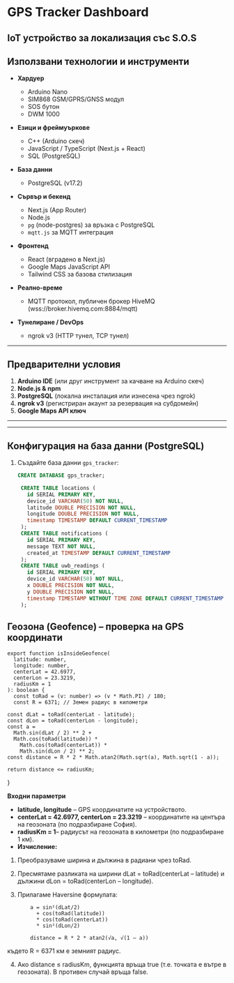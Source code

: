 # GPS Tracker Dashboard

IoT устройство за локализация със S.O.S
---

## Използвани технологии и инструменти

- **Хардуер**  
  - Arduino Nano  
  - SIM868 GSM/GPRS/GNSS модул  
  - SOS бутон
  - DWM 1000

- **Езици и фреймуъркове**  
  - C++ (Arduino скеч)  
  - JavaScript / TypeScript (Next.js + React)  
  - SQL (PostgreSQL)  

- **База данни**  
  - PostgreSQL (v17.2)  

- **Сървър и бекенд**  
  - Next.js (App Router)  
  - Node.js  
  - `pg` (node-postgres) за връзка с PostgreSQL  
  - `mqtt.js` за MQTT интеграция  

- **Фронтенд**  
  - React (вградено в Next.js)  
  - Google Maps JavaScript API  
  - Tailwind CSS за базова стилизация  

- **Реално-време**  
  - MQTT протокол, публичен брокер HiveMQ (wss://broker.hivemq.com:8884/mqtt)  

- **Тунелиране / DevOps**  
  - ngrok v3 (HTTP тунел, TCP тунел)  

---

## Предварителни условия

1. **Arduino IDE** (или друг инструмент за качване на Arduino скеч)  
2. **Node.js & npm**  
3. **PostgreSQL** (локална инсталация или изнесена чрез ngrok)  
4. **ngrok v3** (регистриран акаунт за резервация на субдомейн)  
5. **Google Maps API ключ**  

---
---

## Конфигурация на база данни (PostgreSQL)

1. Създайте база данни `gps_tracker`:
   ```sql
   CREATE DATABASE gps_tracker;

    CREATE TABLE locations (
      id SERIAL PRIMARY KEY,
      device_id VARCHAR(50) NOT NULL,
      latitude DOUBLE PRECISION NOT NULL,
      longitude DOUBLE PRECISION NOT NULL,
      timestamp TIMESTAMP DEFAULT CURRENT_TIMESTAMP
    );
    CREATE TABLE notifications (
      id SERIAL PRIMARY KEY,
      message TEXT NOT NULL,
      created_at TIMESTAMP DEFAULT CURRENT_TIMESTAMP
    );
    CREATE TABLE uwb_readings (
      id SERIAL PRIMARY KEY,
      device_id VARCHAR(50) NOT NULL,
      x DOUBLE PRECISION NOT NULL,
      y DOUBLE PRECISION NOT NULL,
      timestamp TIMESTAMP WITHOUT TIME ZONE DEFAULT CURRENT_TIMESTAMP
    );
## Геозона (Geofence) – проверка на GPS координати
   
    export function isInsideGeofence(
      latitude: number,
      longitude: number,
      centerLat = 42.6977,
      centerLon = 23.3219,
      radiusKm = 1
    ): boolean {
      const toRad = (v: number) => (v * Math.PI) / 180;
      const R = 6371; // Земен радиус в километри
  
    const dLat = toRad(centerLat - latitude);
    const dLon = toRad(centerLon - longitude);
    const a =
      Math.sin(dLat / 2) ** 2 +
      Math.cos(toRad(latitude)) *
        Math.cos(toRad(centerLat)) *
        Math.sin(dLon / 2) ** 2;
    const distance = R * 2 * Math.atan2(Math.sqrt(a), Math.sqrt(1 - a));
  
    return distance <= radiusKm;
  }

**Входни параметри**

-	**latitude, longitude** – GPS координатите на устройството.
-	**centerLat = 42.6977, centerLon = 23.3219** – координатите на центъра на геозоната (по подразбиране София).
- **radiusKm = 1**– радиусът на геозоната в километри (по подразбиране 1 км).
- **Изчисление:**
1.	Преобразуваме ширина и дължина в радиани чрез toRad.
2.	Пресмятаме разликата на ширини dLat = toRad(centerLat – latitude) и дължини dLon = toRad(centerLon – longitude).
3.	Прилагаме Haversine формулата:
 
            a = sin²(dLat/2) 
              + cos(toRad(latitude)) 
              * cos(toRad(centerLat)) 
              * sin²(dLon/2)
          
            distance = R * 2 * atan2(√a, √(1 – a))

  където R = 6371 км е земният радиус.

   4.	Ако distance ≤ radiusKm, функцията връща true (т.е. точката е вътре в геозоната). В противен случай връща false.
